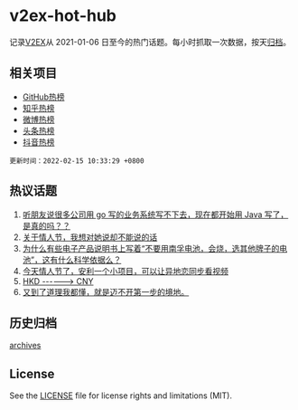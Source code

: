 # v2ex-hot-hub

 记录[V2EX](https://www.v2ex.com/)从 2021-01-06 日至今的热门话题。每小时抓取一次数据，按天[归档](archives)。
 
 ## 相关项目

- [GitHub热榜](https://github.com/snaildev/github-hot-hub)
- [知乎热榜](https://github.com/snaildev/zhihu-hot-hub)
- [微博热榜](https://github.com/snaildev/weibo-hot-hub)
- [头条热榜](https://github.com/snaildev/toutiao-hot-hub)
- [抖音热榜](https://github.com/snaildev/douyin-hot-hub)


 `更新时间：2022-02-15 10:33:29 +0800`

## 热议话题

1. [听朋友说很多公司用 go 写的业务系统写不下去，现在都开始用 Java 写了，是真的吗？？](https://www.v2ex.com/t/833744)
1. [关于情人节，我想对她说却不能说的话](https://www.v2ex.com/t/833806)
1. [为什么有些电子产品说明书上写着“不要用南孚电池，会烧，选其他牌子的电池”，这有什么科学依据么？](https://www.v2ex.com/t/833718)
1. [今天情人节了，安利一个小项目，可以让异地恋同步看视频](https://www.v2ex.com/t/833678)
1. [HKD ------> CNY](https://www.v2ex.com/t/833854)
1. [又到了道理我都懂，就是迈不开第一步的境地。](https://www.v2ex.com/t/833887)

## 历史归档

[archives](archives)

## License

See the [LICENSE](LICENSE) file for license rights and limitations (MIT).
